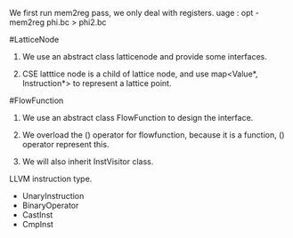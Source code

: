 We first run mem2reg pass, we only deal with registers.
uage : opt -mem2reg phi.bc > phi2.bc


#LatticeNode

1. We use an abstract class latticenode and provide some interfaces.

2. CSE latttice node is a child of lattice node, and use map<Value*, Instruction*> to represent a lattice point.


#FlowFunction

1. We use an abstract class FlowFunction to design the interface.

2. We overload the () operator for flowfunction, because it is a function, () operator represent this.

3. We will also inherit InstVisitor class.

LLVM instruction type. 

* UnaryInstruction
* BinaryOperator
* CastInst
* CmpInst
 
